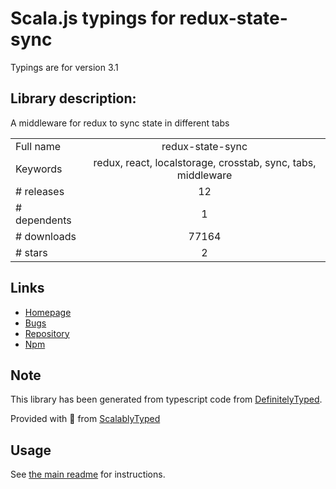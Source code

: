 
# Scala.js typings for redux-state-sync

Typings are for version 3.1

## Library description:
A middleware for redux to sync state in different tabs

|                    |                 |
| ------------------ | :-------------: |
| Full name          | redux-state-sync |
| Keywords           | redux, react, localstorage, crosstab, sync, tabs, middleware |
| # releases         | 12 |
| # dependents       | 1 |
| # downloads        | 77164 |
| # stars            | 2 |

## Links
- [Homepage](https://github.com/AOHUA/redux-state-sync#readme)
- [Bugs](https://github.com/AOHUA/redux-state-sync/issues)
- [Repository](https://github.com/AOHUA/redux-state-sync)
- [Npm](https://www.npmjs.com/package/redux-state-sync)
    


## Note
This library has been generated from typescript code from [DefinitelyTyped](https://definitelytyped.org).

Provided with :purple_heart: from [ScalablyTyped](https://github.com/oyvindberg/ScalablyTyped)

## Usage
See [the main readme](../../readme.md) for instructions.


